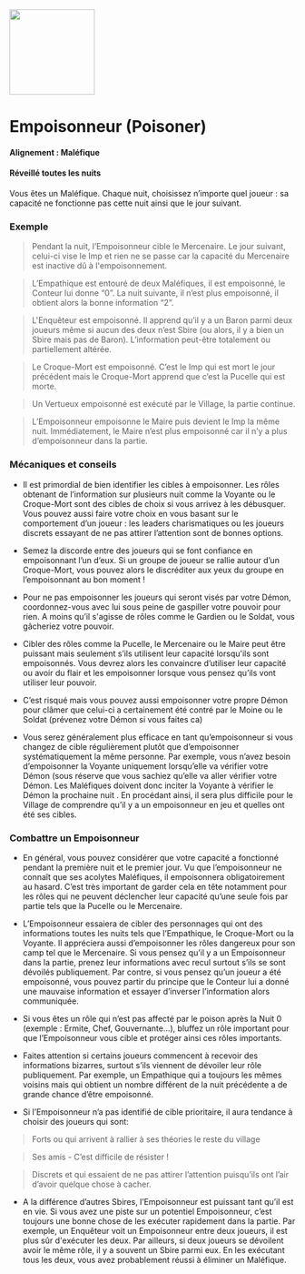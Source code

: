 <img src="https://github.com/brain-academy/wiki/blob/master/blood-on-the-clocktower/img/poisoner.png?raw=true" height="150"> 

# Empoisonneur (Poisoner)
#### Alignement : Maléfique
#### Réveillé toutes les nuits
Vous êtes un Maléfique. Chaque nuit, choisissez n’importe quel joueur : sa capacité ne fonctionne pas cette nuit ainsi que le jour suivant.

### Exemple
> Pendant la nuit, l’Empoisonneur cible le Mercenaire. Le jour suivant, celui-ci vise le Imp et rien ne se passe car la capacité du Mercenaire est inactive dû à l'empoisonnement.

> L’Empathique est entouré de deux Maléfiques, il est empoisonné,  le Conteur lui donne “0”. La nuit suivante, il n’est plus empoisonné, il obtient alors la bonne information “2”.

> L'Enquêteur est empoisonné. Il apprend qu’il y a un Baron parmi deux joueurs même si aucun des deux n’est Sbire (ou alors, il y a bien un Sbire mais pas de Baron). L’information peut-être totalement ou partiellement altérée. 

> Le Croque-Mort est empoisonné. C’est le Imp qui est mort le jour précédent mais le Croque-Mort apprend que c’est la Pucelle qui est morte. 

> Un Vertueux empoisonné est exécuté par le Village, la partie continue.

> L’Empoisonneur empoisonne le Maire puis devient le Imp la même nuit. Immédiatement, le Maire n’est plus empoisonné car il n’y a plus d’empoisonneur dans la partie.

### Mécaniques et conseils
- Il est primordial de bien identifier les cibles à empoisonner. Les rôles obtenant de l’information sur plusieurs nuit comme la Voyante ou le Croque-Mort sont des cibles de choix si vous arrivez à les débusquer. Vous pouvez aussi faire votre choix en vous basant sur le comportement d’un joueur : les leaders charismatiques ou les joueurs discrets essayant de ne pas attirer l’attention sont de bonnes options.

- Semez la discorde entre des joueurs qui se font confiance en empoisonnant l’un d’eux. Si un groupe de joueur se rallie autour d’un Croque-Mort, vous pouvez alors le discréditer aux yeux du groupe en l’empoisonnant au bon moment !

- Pour ne pas empoisonner les joueurs qui seront visés par votre Démon, coordonnez-vous avec lui sous peine de gaspiller votre pouvoir pour rien. A moins qu’il s'agisse de rôles comme le Gardien ou le Soldat, vous gâcheriez votre pouvoir.

- Cibler des rôles comme la Pucelle, le Mercenaire ou le Maire peut être puissant mais seulement s’ils utilisent leur capacité lorsqu'ils sont empoisonnés. Vous devrez alors les convaincre d’utiliser leur capacité ou avoir du flair et les empoisonner lorsque vous pensez qu’ils vont utiliser leur pouvoir.

- C’est risqué mais vous pouvez aussi empoisonner votre propre Démon pour clâmer que celui-ci a certainement été contré par le Moine ou le Soldat (prévenez votre Démon si vous faites ca)

- Vous serez généralement plus efficace en tant qu’empoisonneur si vous changez de cible régulièrement plutôt que d’empoisonner systématiquement la même personne. Par exemple, vous n’avez besoin d’empoisonner la Voyante uniquement lorsqu’elle va vérifier votre Démon (sous réserve que vous sachiez qu’elle va aller vérifier votre Démon. Les Maléfiques doivent donc inciter la Voyante à vérifier le Démon la prochaine nuit . En procédant ainsi, il sera plus difficile pour le Village de comprendre qu’il y a un empoisonneur en jeu et quelles ont été ses cibles.


### Combattre un Empoisonneur
- En général, vous pouvez considérer que votre capacité a fonctionné pendant la première nuit et le premier jour. Vu que l’empoisonneur ne connaît que ses acolytes Maléfiques, il empoisonnera obligatoirement au hasard. C’est très important de garder cela en tête notamment pour les rôles qui ne peuvent déclencher leur capacité qu’une seule fois par partie tels que la Pucelle ou le Mercenaire.

- L’Empoisonneur essaiera de cibler des personnages qui ont des informations toutes les nuits tels que l’Empathique, le Croque-Mort ou la Voyante. Il appréciera aussi d’empoisonner les rôles dangereux pour son camp tel que le Mercenaire. Si vous pensez qu’il y a un Empoisonneur dans la partie, prenez leur informations avec recul surtout s’ils se sont dévoilés publiquement. Par contre, si vous pensez qu’un joueur a été empoisonné, vous pouvez partir du principe que le Conteur lui a donné une mauvaise information et essayer d’inverser l’information alors communiquée.

- Si vous êtes un rôle qui n’est pas affecté par le poison après la Nuit 0 (exemple : Ermite, Chef, Gouvernante...), bluffez un rôle important pour que l’Empoisonneur vous cible et protéger ainsi ces rôles importants.

- Faites attention si certains joueurs commencent à recevoir des informations bizarres, surtout s’ils viennent de dévoiler leur rôle publiquement. Par exemple, un Empathique qui a toujours les mêmes voisins mais qui obtient un nombre différent de la nuit précédente a de grande chance d’être empoisonné.

- Si l’Empoisonneur n’a pas identifié de cible prioritaire, il aura tendance à choisir des joueurs qui sont:

> Forts ou qui arrivent à rallier à ses théories le reste du village

> Ses amis - C’est difficile de résister !

> Discrets et qui essaient de ne pas attirer l’attention puisqu’ils ont l’air d’avoir quelque chose à cacher.

- A la différence d’autres Sbires, l’Empoisonneur est puissant tant qu’il est en vie. Si vous avez une piste sur un potentiel Empoisonneur, c’est toujours une bonne chose de les exécuter rapidement dans la partie. Par exemple, un Enquêteur voit un Empoisonneur entre deux joueurs, il est plus sûr d'exécuter les deux. Par ailleurs, si deux joueurs se dévoilent avoir le même rôle, il y a souvent un Sbire parmi eux. En les exécutant tous les deux, vous avez probablement réussi à éliminer un Maléfique.
